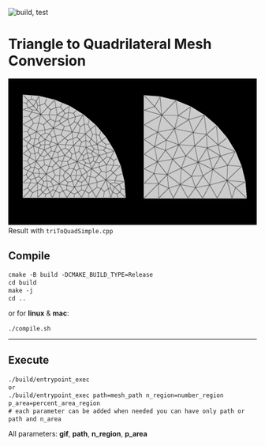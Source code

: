 ![build, test](https://github.com/kallu-A/Tri-2-Quad-Mesh/actions/workflows/continuous.yml/badge.svg)

# Triangle to Quadrilateral Mesh Conversion
![Display](.res/tri-2-quad.png)
Result with `triToQuadSimple.cpp`

## Compile
```shell
cmake -B build -DCMAKE_BUILD_TYPE=Release
cd build
make -j
cd ..
```

or for **linux** & **mac**:
```shell
./compile.sh
```

---

## Execute
```shell
./build/entrypoint_exec
or 
./build/entrypoint_exec path=mesh_path n_region=number_region p_area=percent_area_region
# each parameter can be added when needed you can have only path or path and n_area
``` 
All parameters: **gif**, **path**, **n_region**, **p_area**
